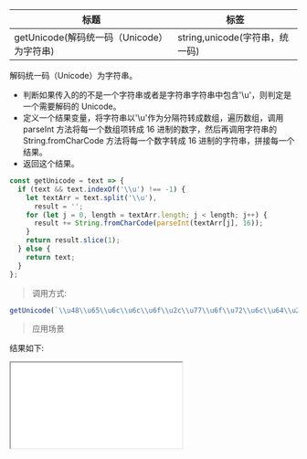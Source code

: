 | 标题                                      | 标签                           |
| ----------------------------------------- | ------------------------------ |
| getUnicode(解码统一码（Unicode）为字符串) | string,unicode(字符串，统一码) |

解码统一码（Unicode）为字符串。

- 判断如果传入的的不是一个字符串或者是字符串字符串中包含'\\u'，则判定是一个需要解码的 Unicode。
- 定义一个结果变量，将字符串以'\\u'作为分隔符转成数组，遍历数组，调用 parseInt 方法将每一个数组项转成 16 进制的数字，然后再调用字符串的 String.fromCharCode 方法将每一个数字转成 16 进制的字符串，拼接每一个结果。
- 返回这个结果。

```js
const getUnicode = text => {
  if (text && text.indexOf('\\u') !== -1) {
    let textArr = text.split('\\u'),
      result = '';
    for (let j = 0, length = textArr.length; j < length; j++) {
      result += String.fromCharCode(parseInt(textArr[j], 16));
    }
    return result.slice(1);
  } else {
    return text;
  }
};
```

> 调用方式:

```js
getUnicode(`\\u48\\u65\\u6c\\u6c\\u6f\\u2c\\u77\\u6f\\u72\\u6c\\u64\\u21`); // 'Hello,world!'
```

> 应用场景

<div class="code-editor" data-url="codes/javascript/html/getUnicode.html" data-language="html"></div>

结果如下:

<iframe src="codes/javascript/html/getUnicode.html"></iframe>
